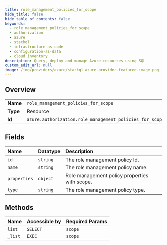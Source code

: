 ```yaml
---
title: role_management_policies_for_scope
hide_title: false
hide_table_of_contents: false
keywords:
  - role_management_policies_for_scope
  - authorization
  - azure    
  - stackql
  - infrastructure-as-code
  - configuration-as-data
  - cloud inventory
description: Query, deploy and manage Azure resources using SQL
custom_edit_url: null
image: /img/providers/azure/stackql-azure-provider-featured-image.png
---
```

  
    

## Overview
<table><tbody>
<tr><td><b>Name</b></td><td><code>role_management_policies_for_scope</code></td></tr>
<tr><td><b>Type</b></td><td>Resource</td></tr>
<tr><td><b>Id</b></td><td><code>azure.authorization.role_management_policies_for_scope</code></td></tr>
</tbody></table>

## Fields
| Name | Datatype | Description |
|:-----|:---------|:------------|
| `id` | `string` | The role management policy Id. |
| `name` | `string` | The role management policy name. |
| `properties` | `object` | Role management policy properties with scope. |
| `type` | `string` | The role management policy type. |
## Methods
| Name | Accessible by | Required Params |
|:-----|:--------------|:----------------|
| `list` | `SELECT` | `scope` |
| `_list` | `EXEC` | `scope` |

